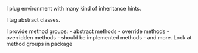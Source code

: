 I plug environment with many kind of inheritance hints.

I tag abstract classes.

I provide method groups:
	- abstract methods
	- override methods
	- overridden methods 
	- should be implemented methods
	- and more. Look at method groups in package